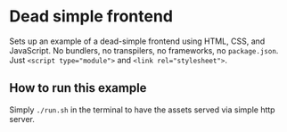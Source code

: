 # Dead simple frontend

Sets up an example of a dead-simple frontend using HTML, CSS, and JavaScript. No bundlers, no transpilers, no frameworks, no `package.json`. Just `<script type="module">` and `<link rel="stylesheet">`.

## How to run this example

Simply `./run.sh` in the terminal to have the assets served via simple http server.
